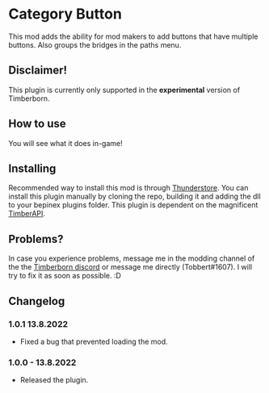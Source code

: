 # Category Button

This mod adds the ability for mod makers to add buttons that have multiple buttons. Also groups the bridges in the paths menu. 

## Disclaimer!

This plugin is currently only supported in the **experimental** version of Timberborn.

## How to use

You will see what it does in-game!

## Installing

Recommended way to install this mod is through [Thunderstore](https://timberborn.thunderstore.io/). You can install this plugin manually by cloning the repo, building it
and adding the dll to your bepinex plugins folder. This plugin is dependent on the magnificent [TimberAPI](https://github.com/Timberborn-Modding-Central/TimberAPI).

## Problems?

In case you experience problems, message me in the modding channel of the the [Timberborn discord](https://discord.gg/mfbBF4cWpX) or message me directly (Tobbert#1607). I will try to fix it as soon as possible. :D

## Changelog

### 1.0.1 13.8.2022

- Fixed a bug that prevented loading the mod. 

### 1.0.0 - 13.8.2022

- Released the plugin.
